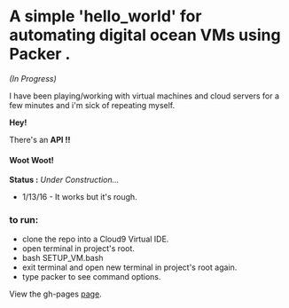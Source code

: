 # A simple 'hello_world' for automating digital ocean VMs using Packer .
*(In Progress)*

I have been playing/working with virtual machines and cloud servers for a few minutes and i'm sick of repeating myself.

**Hey!** 

There's an **API !!**

#### Woot Woot!

**Status :** *Under Construction...*
* 1/13/16 - It works but it's rough.

### to run:
* clone the repo into a Cloud9 Virtual IDE.
* open terminal in project's root.
* bash SETUP_VM.bash
* exit terminal and open new terminal in project's root again.
* type packer to see command options.

View the gh-pages [page](http://koreahaos.github.io/hello_digital_ocean_api/).
